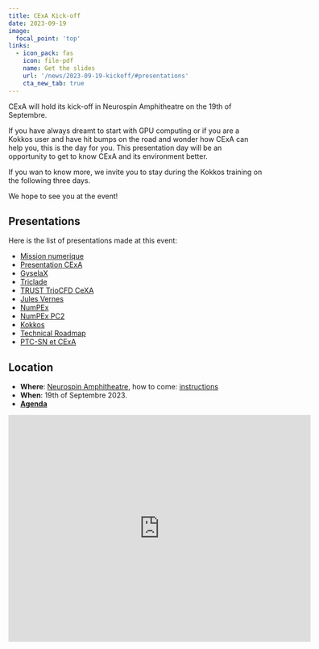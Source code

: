 ```yaml
---
title: CExA Kick-off
date: 2023-09-19
image:
  focal_point: 'top'
links:
  - icon_pack: fas
    icon: file-pdf
    name: Get the slides
    url: '/news/2023-09-19-kickoff/#presentations'
    cta_new_tab: true
---
```


CExA will hold its kick-off in Neurospin Amphitheatre on the 19th of Septembre.

If you have always dreamt to start with GPU computing or if you are a Kokkos user and have hit bumps on the road and wonder how CExA can help you, this is the day for you.
This presentation day will be an opportunity to get to know CExA and its environment better.

If you wan to know more, we invite you to stay during the Kokkos training on the following three days.

We hope to see you at the event!

## Presentations
Here is the list of presentations made at this event:
* [Mission numerique](2023-09-19-01_Mission-numerique.pdf)
* [Presentation CExA](2023-09-19-02_Presentation_CExA.pdf)
* [GyselaX](2023-09-19-03_GyselaX.pdf)
* [Triclade](2023-09-19-04_Triclade.pdf)
* [TRUST TrioCFD CeXA](2023-09-19-05_TRUST_TrioCFD_CeXA.pdf)
* [Jules Vernes](2023-09-19-06_Jules_Vernes.pdf)
* [NumPEx](2023-09-19-07_NumPEx.pdf)
* [NumPEx PC2](2023-09-19-08_NumPEx_PC2.pdf)
* [Kokkos](2023-09-19-09_Kokkos.pdf)
* [Technical Roadmap](2023-09-19-10_Technical_Roadmap.pdf)
* [PTC-SN et CExA](2023-09-19-11_PTC-SN_et_CExA.pdf)

## Location

- **Where**: [Neurospin Amphitheatre](https://goo.gl/maps/DrqiALxY547iXshJA), how to come: [instructions](https://joliot.cea.fr/drf/joliot/Pages/Entites_de_recherche/neurospin/Plan-neurospin.aspx)
- **When**: 19th of Septembre 2023.
- [**Agenda**](https://indico.math.cnrs.fr/event/10076/timetable/#20230919)

<iframe src="https://www.google.com/maps/embed?pb=!1m14!1m8!1m3!1d1706.7828375688696!2d2.148987922683708!3d48.72041061301221!3m2!1i1024!2i768!4f13.1!3m3!1m2!1s0x47e67f14e80ea87d%3A0x9c50e7a885b66e5d!2sNeurospin!5e0!3m2!1sen!2sfr!4v1690451310534!5m2!1sen!2sfr" width="600" height="450" style="border:0;" allowfullscreen="" loading="lazy" referrerpolicy="no-referrer-when-downgrade"></iframe>
